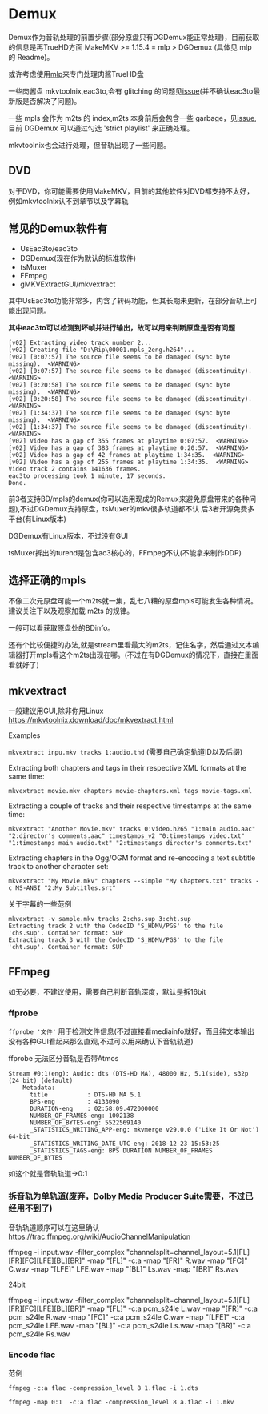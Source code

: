# Demux
Demux作为音轨处理的前置步骤(部分原盘只有DGDemux能正常处理)，目前获取的信息是再TrueHD方面 MakeMKV >= 1.15.4 = mlp > DGDemux (具体见 mlp 的 Readme)。

或许考虑使用[mlp](https://github.com/domyd/mlp)来专门处理肉酱TrueHD盘

一些肉酱盘 mkvtoolnix,eac3to,会有 glitching 的问题见[issue](https://github.com/ted423/FXXS-Encode-Guide/issues/14)(并不确认eac3to最新版是否解决了问题)。

一些 mpls 会作为 m2ts 的 index,m2ts 本身前后会包含一些 garbage，见[issue](https://github.com/justdan96/tsMuxer/issues/624),目前 DGDemux 可以通过勾选 'strict playlist' 来正确处理。

mkvtoolnix也会进行处理，但音轨出现了一些问题。

## DVD
对于DVD，你可能需要使用MakeMKV，目前的其他软件对DVD都支持不太好，例如mkvtoolnix认不到章节以及字幕轨

## 常见的Demux软件有
* UsEac3to/eac3to
* DGDemux(现在作为默认的标准软件)
* tsMuxer
* FFmpeg
* gMKVExtractGUI/mkvextract

其中UsEac3to功能非常多，内含了转码功能，但其长期未更新，在部分音轨上可能出现问题。

**其中eac3to可以检测到坏帧并进行输出，故可以用来判断原盘是否有问题**

```
[v02] Extracting video track number 2...
[v02] Creating file "D:\Rip\00001.mpls_2eng.h264"...
[v02] [0:07:57] The source file seems to be damaged (sync byte missing).  <WARNING>
[v02] [0:07:57] The source file seems to be damaged (discontinuity).  <WARNING>
[v02] [0:20:58] The source file seems to be damaged (sync byte missing).  <WARNING>
[v02] [0:20:58] The source file seems to be damaged (discontinuity).  <WARNING>
[v02] [1:34:37] The source file seems to be damaged (sync byte missing).  <WARNING>
[v02] [1:34:37] The source file seems to be damaged (discontinuity).  <WARNING>
[v02] Video has a gap of 355 frames at playtime 0:07:57.  <WARNING>
[v02] Video has a gap of 383 frames at playtime 0:20:57.  <WARNING>
[v02] Video has a gap of 42 frames at playtime 1:34:35.  <WARNING>
[v02] Video has a gap of 255 frames at playtime 1:34:35.  <WARNING>
Video track 2 contains 141636 frames.
eac3to processing took 1 minute, 17 seconds.
Done.

```

前3者支持BD/mpls的demux(你可以选用现成的Remux来避免原盘带来的各种问题),不过DGDemux支持原盘，tsMuxer的mkv很多轨道都不认
后3者开源免费多平台(有Linux版本)

DGDemux有Linux版本，不过没有GUI

tsMuxer拆出的turehd是包含ac3核心的，FFmpeg不认(不能拿来制作DDP)

## 选择正确的mpls
不像二次元原盘可能一个m2ts就一集，乱七八糟的原盘mpls可能发生各种情况。建议关注下以及观察加载 m2ts 的规律。

一般可以看获取原盘处的BDinfo。

还有个比较便捷的办法,就是stream里看最大的m2ts，记住名字，然后通过文本编辑器打开mpls看这个m2ts出现在哪。(不过在有DGDemux的情况下，直接在里面看就好了)

## mkvextract
一般建议用GUI,除非你用Linux
<https://mkvtoolnix.download/doc/mkvextract.html>

Examples

`mkvextract inpu.mkv tracks 1:audio.thd`
(需要自己确定轨道ID以及后缀)

Extracting both chapters and tags in their respective XML formats at the same time:

`mkvextract movie.mkv chapters movie-chapters.xml tags movie-tags.xml`

Extracting a couple of tracks and their respective timestamps at the same time:

```
mkvextract "Another Movie.mkv" tracks 0:video.h265 "1:main audio.aac" "2:director's comments.aac" timestamps_v2 "0:timestamps video.txt" "1:timestamps main audio.txt" "2:timestamps director's comments.txt"
```

Extracting chapters in the Ogg/OGM format and re-encoding a text subtitle track to another character set:

`mkvextract "My Movie.mkv" chapters --simple "My Chapters.txt" tracks -c MS-ANSI "2:My Subtitles.srt"`

关于字幕的一些范例

```
mkvextract -v sample.mkv tracks 2:chs.sup 3:cht.sup
Extracting track 2 with the CodecID 'S_HDMV/PGS' to the file 'chs.sup'. Container format: SUP
Extracting track 3 with the CodecID 'S_HDMV/PGS' to the file 'cht.sup'. Container format: SUP
```


## FFmpeg
如无必要，不建议使用，需要自己判断音轨深度，默认是拆16bit
### ffprobe
`ffprobe '文件'` 用于检测文件信息(不过直接看mediainfo就好，而且纯文本输出没有各种GUI看起来那么直观,不过可以用来确认下音轨轨道)

ffprobe 无法区分音轨是否带Atmos

```
Stream #0:1(eng): Audio: dts (DTS-HD MA), 48000 Hz, 5.1(side), s32p (24 bit) (default)
    Metadata:
      title           : DTS-HD MA 5.1
      BPS-eng         : 4133090
      DURATION-eng    : 02:58:09.472000000
      NUMBER_OF_FRAMES-eng: 1002138
      NUMBER_OF_BYTES-eng: 5522569140
      _STATISTICS_WRITING_APP-eng: mkvmerge v29.0.0 ('Like It Or Not') 64-bit
      _STATISTICS_WRITING_DATE_UTC-eng: 2018-12-23 15:53:25
      _STATISTICS_TAGS-eng: BPS DURATION NUMBER_OF_FRAMES NUMBER_OF_BYTES
```

如这个就是音轨轨道->0:1
### 拆音轨为单轨道(废弃，Dolby Media Producer Suite需要，不过已经用不到了)
音轨轨道顺序可以在这里确认<https://trac.ffmpeg.org/wiki/AudioChannelManipulation>

ffmpeg -i input.wav -filter_complex "channelsplit=channel_layout=5.1[FL][FR][FC][LFE][BL][BR]" -map "[FL]" -c:a -map "[FR]" R.wav -map "[FC]" C.wav -map "[LFE]" LFE.wav -map "[BL]" Ls.wav -map "[BR]" Rs.wav

24bit

ffmpeg -i input.wav -filter_complex "channelsplit=channel_layout=5.1[FL][FR][FC][LFE][BL][BR]" -map "[FL]" -c:a pcm_s24le L.wav -map "[FR]" -c:a pcm_s24le R.wav -map "[FC]" -c:a pcm_s24le C.wav -map "[LFE]" -c:a pcm_s24le LFE.wav -map "[BL]" -c:a pcm_s24le Ls.wav -map "[BR]" -c:a pcm_s24le Rs.wav


### Encode flac

范例

`ffmpeg -c:a flac -compression_level 8 1.flac -i 1.dts`

`ffmpeg -map 0:1  -c:a flac -compression_level 8 a.flac -i 1.mkv `